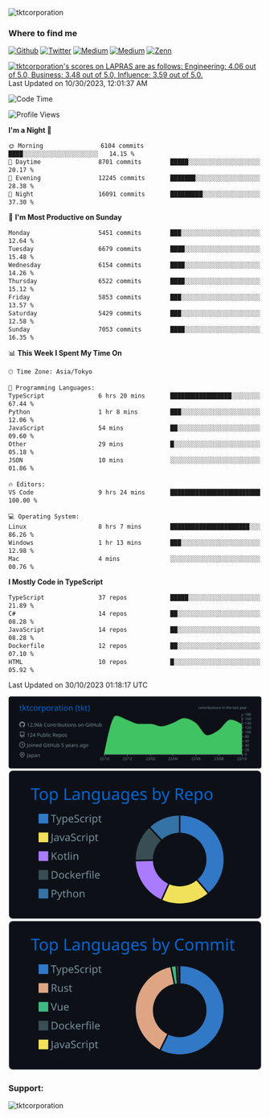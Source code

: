 <p align="left"> <img src="https://komarev.com/ghpvc/?username=tktcorporation&label=Profile%20views&color=0e75b6&style=flat" alt="tktcorporation" /> </p>

<h3>Where to find me</h3>
<p>
<a href="https://github.com/tktcorporation" target="_blank"><img alt="Github" src="https://img.shields.io/badge/GitHub-%2312100E.svg?&style=for-the-badge&logo=Github&logoColor=white" /></a>
<a href="https://twitter.com/tktcorporation" target="_blank"><img alt="Twitter" src="https://img.shields.io/badge/twitter-%231DA1F2.svg?&style=for-the-badge&logo=twitter&logoColor=white" /></a>
<a href="https://www.linkedin.com/in/tktcorporation" target="_blank"><img alt="Medium" src="https://img.shields.io/badge/linkdin-0a66c2.svg?&style=for-the-badge&logo=linkedin&logoColor=white" /></a>
<a href="https://qiita.com/tktcorporation" target="_blank"><img alt="Medium" src="https://img.shields.io/badge/qiita-55C500.svg?&style=for-the-badge&logo=qiita&logoColor=white" /></a>
<a href="https://zenn.dev/tktcorporation" target="_blank"><img alt="Zenn" src="https://img.shields.io/badge/Zenn-3EA8FF.svg?&style=for-the-badge&logo=Zenn&logoColor=white" /></a>
</p>

<!--START_SECTION:lapras-card-->
<p ><a href="https://lapras.com/public/tktcorporation" target="_blank" rel="noopener noreferrer"><img alt="tktcorporation's scores on LAPRAS are as follows: Engineering: 4.06 out of 5.0, Business: 3.48 out of 5.0, Influence: 3.59 out of 5.0." src="https://lapras-card-generator.vercel.app/api/svg?e=4.06&b=3.48&i=3.59&b1=%23232323&b2=%236d6d6d&i1=%23212121&i2=%23818181&l=en" width="300" ></a>  
Last Updated on 10/30/2023, 12:01:37 AM</p>
<!--END_SECTION:lapras-card-->
  
<!--START_SECTION:waka-->
![Code Time](http://img.shields.io/badge/Code%20Time-1%2C199%20hrs%2025%20mins-blue)

![Profile Views](http://img.shields.io/badge/Profile%20Views-16-blue)

**I'm a Night 🦉** 

```text
🌞 Morning                6104 commits        ████░░░░░░░░░░░░░░░░░░░░░   14.15 % 
🌆 Daytime                8701 commits        █████░░░░░░░░░░░░░░░░░░░░   20.17 % 
🌃 Evening                12245 commits       ███████░░░░░░░░░░░░░░░░░░   28.38 % 
🌙 Night                  16091 commits       █████████░░░░░░░░░░░░░░░░   37.30 % 
```
📅 **I'm Most Productive on Sunday** 

```text
Monday                   5451 commits        ███░░░░░░░░░░░░░░░░░░░░░░   12.64 % 
Tuesday                  6679 commits        ████░░░░░░░░░░░░░░░░░░░░░   15.48 % 
Wednesday                6154 commits        ████░░░░░░░░░░░░░░░░░░░░░   14.26 % 
Thursday                 6522 commits        ████░░░░░░░░░░░░░░░░░░░░░   15.12 % 
Friday                   5853 commits        ███░░░░░░░░░░░░░░░░░░░░░░   13.57 % 
Saturday                 5429 commits        ███░░░░░░░░░░░░░░░░░░░░░░   12.58 % 
Sunday                   7053 commits        ████░░░░░░░░░░░░░░░░░░░░░   16.35 % 
```


📊 **This Week I Spent My Time On** 

```text
🕑︎ Time Zone: Asia/Tokyo

💬 Programming Languages: 
TypeScript               6 hrs 20 mins       █████████████████░░░░░░░░   67.44 % 
Python                   1 hr 8 mins         ███░░░░░░░░░░░░░░░░░░░░░░   12.06 % 
JavaScript               54 mins             ██░░░░░░░░░░░░░░░░░░░░░░░   09.60 % 
Other                    29 mins             █░░░░░░░░░░░░░░░░░░░░░░░░   05.18 % 
JSON                     10 mins             ░░░░░░░░░░░░░░░░░░░░░░░░░   01.86 % 

🔥 Editors: 
VS Code                  9 hrs 24 mins       █████████████████████████   100.00 % 

💻 Operating System: 
Linux                    8 hrs 7 mins        ██████████████████████░░░   86.26 % 
Windows                  1 hr 13 mins        ███░░░░░░░░░░░░░░░░░░░░░░   12.98 % 
Mac                      4 mins              ░░░░░░░░░░░░░░░░░░░░░░░░░   00.76 % 
```

**I Mostly Code in TypeScript** 

```text
TypeScript               37 repos            █████░░░░░░░░░░░░░░░░░░░░   21.89 % 
C#                       14 repos            ██░░░░░░░░░░░░░░░░░░░░░░░   08.28 % 
JavaScript               14 repos            ██░░░░░░░░░░░░░░░░░░░░░░░   08.28 % 
Dockerfile               12 repos            ██░░░░░░░░░░░░░░░░░░░░░░░   07.10 % 
HTML                     10 repos            █░░░░░░░░░░░░░░░░░░░░░░░░   05.92 % 
```




 Last Updated on 30/10/2023 01:18:17 UTC
<!--END_SECTION:waka-->

[![](https://raw.githubusercontent.com/tktcorporation/tktcorporation/master/profile-summary-card-output/github_dark/0-profile-details.svg)](https://github.com/vn7n24fzkq/github-profile-summary-cards)
[![](https://raw.githubusercontent.com/tktcorporation/tktcorporation/master/profile-summary-card-output/github_dark/1-repos-per-language.svg)](https://github.com/vn7n24fzkq/github-profile-summary-cards) [![](https://raw.githubusercontent.com/tktcorporation/tktcorporation/master/profile-summary-card-output/github_dark/2-most-commit-language.svg)](https://github.com/vn7n24fzkq/github-profile-summary-cards)

<h3 align="left">Support:</h3>
<p><a href="https://www.buymeacoffee.com/tktcorporation"> <img align="left" src="https://cdn.buymeacoffee.com/buttons/v2/default-yellow.png" height="50" width="210" alt="tktcorporation" /></a></p><br><br>
